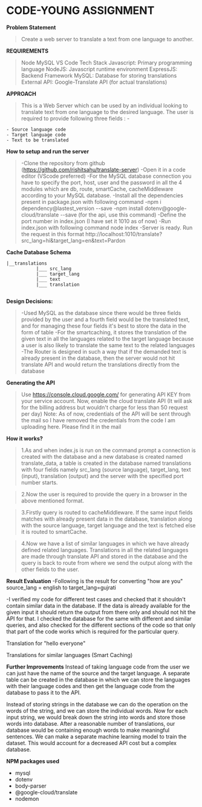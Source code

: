 # CODE-YOUNG ASSIGNMENT
**Problem Statement**
>Create a web server to translate a text from one language to another.

**REQUIREMENTS**
>Node
>MySQL
>VS Code
>Tech Stack
>Javascript: Primary programming language
>NodeJS: Javascript runtime environment
>ExpressJS: Backend Framework
>MySQL: Database for storing translations
>External API: Google-Translate API (for actual translations)

**APPROACH**
>This is a Web Server which can be used by an individual looking to translate text from one language to the desired language. The user is required to provide following three fields : -
```
- Source language code
- Target language code
- Text to be translated
```
**How to setup and run the server**

>-Clone the repository from github (https://github.com/rishitsahu/translate-server)
>-Open it in a code editor (VScode preferred)
>-For the MySQL database connection you have to specify the port, host, user and the password in all the 4 modules which are db, route, smartCache, cacheMiddleware according to your MySQL database.
>-Install all the dependencies present in package.json with following command -npm i dependency@lastest_version --save -npm install dotenv@google-cloud/translate --save (for the api, use this command)
>-Define the port number in index.json (I have set it 1010 as of now)
>-Run index.json with following command node index -Server is ready. Run the request in this format http://localhost:1010/translate?src_lang=hi&target_lang=en&text=Pardon

**Cache Database Schema**
 ```
 |__translations
            |___ src_lang
            |___ target_lang
            |___ text
            |___ translation


```

**Design Decisions:**

>-Used MySQL as the database since there would be three fields provided by the user and a fourth field would be the translated text, and for managing these four fields it's best to store the data in the form of table
>-For the smartcaching, it stores the translation of the given text in all the languages related to the target language because a user is also likely to translate the same text to the related languages
>-The Router is designed in such a way that if the demanded text is already present in the database, then the server would not hit translate API and would return the translations directly from the database

**Generating the API**
>Use https://console.cloud.google.com/ for generating API KEY from your service account. Now, enable the cloud translate API (It will ask for the billing address but wouldn't charge for less than 50 request per day)
>Note: As of now, credentials of the API will be sent through the mail so I have removed the credentials from the code I am uploading here. Please find it in the mail


**How it works?**
>1.As and when index.js is run on the command prompt a connection is created with the database and a new database is created named translate_data, a table is created in the database named translations with four fields namely src_lang (source language), target_lang, text (input), translation (output) and the server with the specified port number starts.

>2.Now the user is required to provide the query in a browser in the above mentioned format.

>3.Firstly query is routed to cacheMiddleware. If the same input fields matches with already present data in the database, translation along with the source language, target language and the text is fetched else it is routed to smartCache.

>4.Now we have a list of similar languages in which we have already defined related languages. Translations in all the related languages are made through translate API and stored in the database and the query is back to route from where we send the output along with the other fields to the user.

**Result Evaluation**
-Following is the result for converting "how are you" source_lang = english to target_lang=gujrati



-I verified my code for different test cases and checked that it shouldn't contain similar data in the database. If the data is already available for the given input it should return the output from there only and should not hit the API for that. I checked the database for the same with different and similar queries, and also checked for the different sections of the code so that only that part of the code works which is required for the particular query.

Translation for "hello everyone"



Translations for similar languages (Smart Caching)



**Further Improvements**
Instead of taking language code from the user we can just have the name of the source and the target language. A separate table can be created in the database in which we can store the languages with their language codes and then get the language code from the database to pass it to the API.

Instead of storing strings in the database we can do the operation on the words of the string, and we can store the individual words. Now for each input string, we would break down the string into words and store those words into database. After a reasonable number of translations, our database would be containing enough words to make meaningful sentences. We can make a separate machine learning model to train the dataset. This would account for a decreased API cost but a complex database.

**NPM packages used**
- mysql
- dotenv
- body-parser
- @google-cloud/translate
- nodemon

